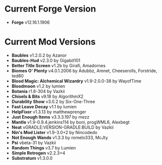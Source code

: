 Current Forge Version
=
- **Forge** v12.16.1.1906

Current Mod Versions
=
- **Baubles** v1.2.0.2 by Azanor
- **Baubles-Hud** v2.3.0 by Gigabit101
- **Better Title Screen** v1.2b by Girafi, Amadornes
- **Biomes O' Plenty** v4.0.1.2006 by Adubbz, Amnet, Cheeserolls, Forstride, ted80
- **Blood Magic: Alchemical Wizardry** v1.9-2.0.0-38 by WayofTime
- **Bloodmoon** v1.2 by lumien
- **Botania** r1.8-304 by Vazkii
- **Chisels & Bits** v9.18 by AlgorithmX2
- **Durability Show** v3.0.2 by Six-One-Three
- **Fast Leave Decay** v1.1 by lumien
- **HelpFixer** v1.3.13 by matthewprenger
- **Just Enough Items** v3.3.3.197 by mezz
- **Mantle** v1.9-0.9.4.jenkins114 by boni, progWML6, Alexbegt
- **Neat** vGRADLE:VERSION-GRADLE:BUILD by Vazkii
- **Nin's Mod Lister** v1.9-3.0+2 by Nincodedo
- **Not Enough Wands** v1.3.3 by romelo333, McJty
- **Psi** vbeta-31 by Vazkii
- **Random Things** v3.7 by Lumien
- **Simple Retrogen** v2.2.3+4
- **Substratum** v1.3.0.0
